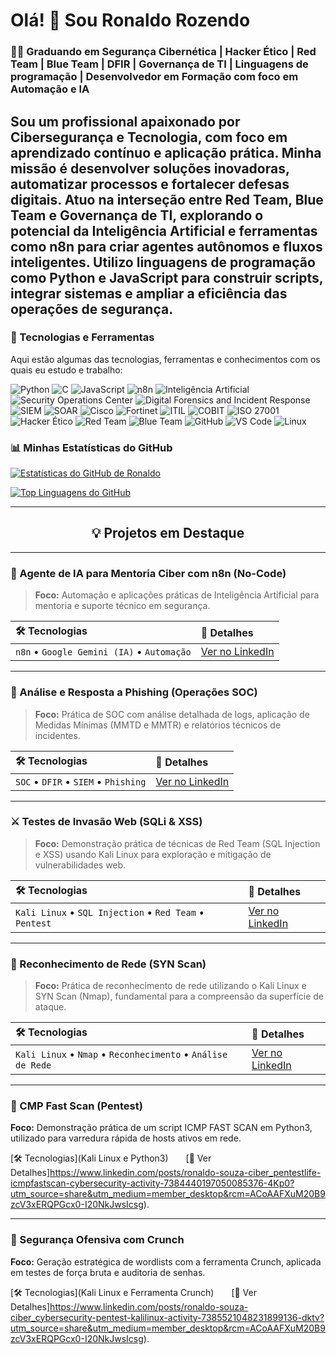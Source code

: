 # Olá! 👋 Sou Ronaldo Rozendo
### 👨‍💻 Graduando em Segurança Cibernética | Hacker Ético | Red Team | Blue Team | DFIR | Governança de TI | Linguagens de programação | Desenvolvedor em Formação com foco em Automação e IA

Sou um profissional apaixonado por Cibersegurança e Tecnologia, com foco em aprendizado contínuo e aplicação prática. Minha missão é desenvolver soluções inovadoras, automatizar processos e fortalecer defesas digitais. Atuo na interseção entre Red Team, Blue Team e Governança de TI, explorando o potencial da Inteligência Artificial e ferramentas como n8n para criar agentes autônomos e fluxos inteligentes. Utilizo linguagens de programação como Python e JavaScript para construir scripts, integrar sistemas e ampliar a eficiência das operações de segurança.
---

### 🚀 Tecnologias e Ferramentas

Aqui estão algumas das tecnologias, ferramentas e conhecimentos com os quais eu estudo e trabalho:

<p align="left">
  <img src="https://img.shields.io/badge/Python-3776AB?style=for-the-badge&logo=python&logoColor=white" alt="Python" />
  <img src="https://img.shields.io/badge/C-A8B9CC?style=for-the-badge&logo=c&logoColor=white" alt="C" />
  <img src="https://img.shields.io/badge/JavaScript-F7DF1E?style=for-the-badge&logo=javascript&logoColor=black" alt="JavaScript" />

  <img src="https://img.shields.io/badge/n8n-FF5722?style=for-the-badge&logo=n8n&logoColor=white" alt="n8n" />
  <img src="https://img.shields.io/badge/Artificial_Intelligence-FF4500?style=for-the-badge&logo=openai&logoColor=white" alt="Inteligência Artificial" />
  <img src="https://img.shields.io/badge/SOC-000000?style=for-the-badge&logoColor=white" alt="Security Operations Center" />
  <img src="https://img.shields.io/badge/DFIR-0A84D8?style=for-the-badge&logoColor=white" alt="Digital Forensics and Incident Response" />
  <img src="https://img.shields.io/badge/SIEM-FF8C00?style=for-the-badge&logoColor=white" alt="SIEM" />
  <img src="https://img.shields.io/badge/SOAR-8A2BE2?style=for-the-badge&logoColor=white" alt="SOAR" />

  <img src="https://img.shields.io/badge/Cisco-1BA0D7?style=for-the-badge&logo=cisco&logoColor=white" alt="Cisco" />
  <img src="https://img.shields.io/badge/Fortinet-EE3123?style=for-the-badge&logo=fortinet&logoColor=white" alt="Fortinet" />

  <img src="https://img.shields.io/badge/ITIL-36A2EB?style=for-the-badge&logoColor=white" alt="ITIL" />
  <img src="https://img.shields.io/badge/COBIT-006FBB?style=for-the-badge&logoColor=white" alt="COBIT" />
  <img src="https://img.shields.io/badge/ISO_27001-0099FF?style=for-the-badge&logoColor=white" alt="ISO 27001" />

  <img src="https://img.shields.io/badge/Hacker_Ético-4CAF50?style=for-the-badge&logo=hackthebox&logoColor=white" alt="Hacker Ético" />
  <img src="https://img.shields.io/badge/Red_Team-DC143C?style=for-the-badge&logoColor=white" alt="Red Team" />
  <img src="https://img.shields.io/badge/Blue_Team-1E90FF?style=for-the-badge&logoColor=white" alt="Blue Team" />
  <img src="https://img.shields.io/badge/GitHub-100000?style=for-the-badge&logo=github&logoColor=white" alt="GitHub" />
  <img src="https://img.shields.io/badge/VS_Code-007ACC?style=for-the-badge&logo=visualstudiocode&logoColor=white" alt="VS Code" />
  <img src="https://img.shields.io/badge/Linux-FCC624?style=for-the-badge&logo=linux&logoColor=black" alt="Linux" />
</p>
<h3 align="left">📊 Minhas Estatísticas do GitHub</h3>

[![Estatísticas do GitHub de Ronaldo](https://github-readme-stats.vercel.app/api?username=Esparta009boy&show_icons=true&theme=dark&include_all_commits=true&count_private=true)](https://github.com/Esparta009boy)

[![Top Linguagens do GitHub](https://github-readme-stats.vercel.app/api/top-langs/?username=Esparta009boy&layout=compact&langs_count=10&theme=dark)](https://github.com/Esparta009boy)

---

<h2 align="center">💡 Projetos em Destaque</h2>

---

### 🧠 Agente de IA para Mentoria Ciber com n8n (No-Code)
> **Foco:** Automação e aplicações práticas de Inteligência Artificial para mentoria e suporte técnico em segurança.

| 🛠️ Tecnologias | 🔗 Detalhes |
| :--- | :--- |
| `n8n` • `Google Gemini (IA)` • `Automação` | [Ver no LinkedIn](https://www.linkedin.com/posts/ronaldo-souza-ciber_ciberseguranaexa-inteligenciaartificial-agentedeia-activity-7382929475853881344-KmKo?utm_source=share&utm_medium=member_desktop&rcm=ACoAAFXuM20B9zcV3xERQPGcx0-I20NkJwsIcsg) |

---

### 🚨 Análise e Resposta a Phishing (Operações SOC)
> **Foco:** Prática de SOC com análise detalhada de logs, aplicação de Medidas Mínimas (MMTD e MMTR) e relatórios técnicos de incidentes.

| 🛠️ Tecnologias | 🔗 Detalhes |
| :--- | :--- |
| `SOC` • `DFIR` • `SIEM` • `Phishing` | [Ver no LinkedIn](https://www.linkedin.com/posts/ronaldo-souza-ciber_cybersecurity-infosec-soc-activity-7381720526710358016-wCXY?utm_source=share&utm_medium=member_desktop&rcm=ACoAAFXuM20B9zcV3xERQPGcx0-I20NkJwsIcsg) |

---

### ⚔️ Testes de Invasão Web (SQLi & XSS)
> **Foco:** Demonstração prática de técnicas de Red Team (SQL Injection e XSS) usando Kali Linux para exploração e mitigação de vulnerabilidades web.

| 🛠️ Tecnologias | 🔗 Detalhes |
| :--- | :--- |
| `Kali Linux` • `SQL Injection` • `Red Team` • `Pentest` | [Ver no LinkedIn](https://www.linkedin.com/posts/ronaldo-souza-ciber_cybersecurity-infosec-pentest-activity-7380786983310180352-Os8p?utm_source=share&utm_medium=member_desktop&rcm=ACoAAFXuM20B9zcV3xERQPGcx0-I20NkJwsIcsg) |

---

### 📡 Reconhecimento de Rede (SYN Scan)
> **Foco:** Prática de reconhecimento de rede utilizando o Kali Linux e SYN Scan (Nmap), fundamental para a compreensão da superfície de ataque.

| 🛠️ Tecnologias | 🔗 Detalhes |
| :--- | :--- |
| `Kali Linux` • `Nmap` • `Reconhecimento` • `Análise de Rede` | [Ver no LinkedIn](https://www.linkedin.com/posts/ronaldo-souza-ciber_cybersecurity-infosec-pentest-activity-7380786983310180352-Os8p?utm_source=share&utm_medium=member_desktop&rcm=ACoAAFXuM20B9zcV3xERQPGcx0-I20NkJwsIcsg) |

---
### 🚀 CMP Fast Scan (Pentest)
**Foco:** Demonstração prática de um script ICMP FAST SCAN em Python3, utilizado para varredura rápida de hosts ativos em rede.

[🛠 Tecnologias](Kali Linux e Python3)  [🔎 Ver Detalhes]https://www.linkedin.com/posts/ronaldo-souza-ciber_pentestlife-icmpfastscan-cybersecurity-activity-7384440197050085376-4Kp0?utm_source=share&utm_medium=member_desktop&rcm=ACoAAFXuM20B9zcV3xERQPGcx0-I20NkJwsIcsg).

---

### 🧰 Segurança Ofensiva com Crunch
**Foco:** Geração estratégica de wordlists com a ferramenta Crunch, aplicada em testes de força bruta e auditoria de senhas.

[🛠 Tecnologias](Kali Linux e Ferramenta Crunch)  [🔎 Ver Detalhes]https://www.linkedin.com/posts/ronaldo-souza-ciber_cybersecurity-pentest-kalilinux-activity-7385521048231899136-dktv?utm_source=share&utm_medium=member_desktop&rcm=ACoAAFXuM20B9zcV3xERQPGcx0-I20NkJwsIcsg).

